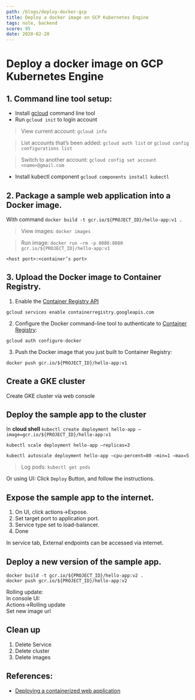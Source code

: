 ```yaml
---
path: /blogs/deploy-docker-gcp
title: Deploy a docker image on GCP Kubernetes Engine
tags: note, backend
score: 95
date: 2020-02-20
---
```


# Deploy a docker image on GCP Kubernetes Engine

## 1. Command line tool setup:

-   Install [gcloud](https://cloud.google.com/sdk/docs/quickstart) command line tool
-   Run `gcloud init` to login account

> View current account:
> `gcloud info`

> List accounts that’s been added:
> `gcloud auth list` or
> `gcloud config configurations list`

> Switch to another account:
> `gcloud config set account <name>@gmail.com `

-   Install kubectl component
    `gcloud components install kubectl`

## 2. Package a sample web application into a Docker image.

With command `docker build -t gcr.io/${PROJECT_ID}/hello-app:v1 .`

> View images:
> `docker images`

> Run image:
> `docker run —rm -p 8080:8080 gcr.io/${PROJECT_ID}/hello-app:v1`

`<host port>:<container’s port>`

## 3. Upload the Docker image to Container Registry.

1. Enable the [Container Registry API](https://console.cloud.google.com/apis/library/containerregistry.googleapis.com)

```
gcloud services enable containerregistry.googleapis.com
```

2. Configure the Docker command-line tool to authenticate to [Container Registry](https://cloud.google.com/container-registry):

```shell
gcloud auth configure-docker
```

3. Push the Docker image that you just built to Container Registry:

```shell
docker push gcr.io/${PROJECT_ID}/hello-app:v1
```

## Create a GKE cluster

Create GKE cluster via web console

## Deploy the sample app to the cluster

In **cloud shell**
`kubectl create deployment hello-app —image=gcr.io/${PROJECT_ID}/hello-app:v1`

`kubectl scale deployment hello-app —replicas=3`

`kubectl autoscale deployment hello-app —cpu-percent=80 —min=1 —max=5`

> Log pods:
> `kubectl get pods`

Or using UI:
Click `Deploy` Button, and follow the instructions.

## Expose the sample app to the internet.

1. On UI, click actions->Expose.
2. Set target port to application port.
3. Service type set to load-balancer.
4. Done

In service tab, External endpoints can be accessed via internet.

## Deploy a new version of the sample app.

`docker build -t gcr.io/${PROJECT_ID}/hello-app:v2 .`  
`docker push gcr.io/${PROJECT_ID}/hello-app:v2`

Rolling update:  
In console UI:  
Actions->Rolling update  
Set new image url

## Clean up

1. Delete Service
2. Delete cluster
3. Delete images

## References:

-   [Deploying a containerized web application](https://cloud.google.com/kubernetes-engine/docs/tutorials/hello-app?hl=en_US)
